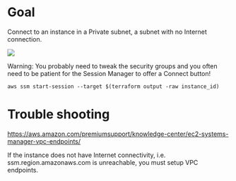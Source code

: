 # Goal

Connect to an instance in a Private subnet, a subnet with no Internet connection.

<img src="https://s.natalian.org/2022-06-26/ssm.png">

Warning: You probably need to tweak the security groups and you often need to
be patient for the Session Manager to offer a Connect button!

    aws ssm start-session --target $(terraform output -raw instance_id)

# Trouble shooting

https://aws.amazon.com/premiumsupport/knowledge-center/ec2-systems-manager-vpc-endpoints/

If the instance does not have Internet connectivity, i.e. ssm.region.amazonaws.com is unreachable, you must setup VPC endpoints.